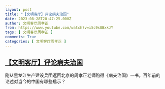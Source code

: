 ```yaml
---
layout: post
title: "【文明客厅】评论病夫治国"
date: 2023-08-28T20:47:25.000Z
author: 文明客厅周孝正
from: https://www.youtube.com/watch?v=iSc9s8BxkJY
tags: [ 文明客厅周孝正 ]
comments: True
categories: [ 文明客厅周孝正 ]
---
```

<!--1693255645000-->
[【文明客厅】评论病夫治国](https://www.youtube.com/watch?v=iSc9s8BxkJY)
------

<div>
刚从黑龙江生产建设兵团返回北京的周孝正老师购得《病夫治国》一书，百年前的论述对当今的中国有哪些启示？
</div>
